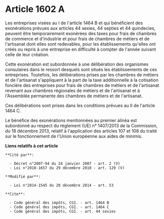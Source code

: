 # Article 1602 A

Les entreprises visées au I de l'article 1464 B et qui bénéficient des exonérations prévues aux articles 44 sexies, 44
septies et 44 quindecies, peuvent être temporairement exonérées des taxes pour frais de chambres de commerce et d'industrie
et pour frais de chambres de métiers et de l'artisanat dont elles sont redevables, pour les établissements qu'elles ont créés
ou repris à une entreprise en difficulté à compter de l'année suivant celle de leur création. 

Cette exonération est subordonnée à une délibération des organismes consulaires dans le ressort desquels sont situés les
établissements de ces entreprises. Toutefois, les délibérations prises par les chambres de métiers et de l'artisanat
s'appliquent à la part de la taxe additionnelle à la cotisation foncière des entreprises pour frais de chambres de métiers et
de l'artisanat revenant aux chambres régionales de métiers et de l'artisanat et à l'Assemblée permanente des chambres de
métiers et de l'artisanat. 

Ces délibérations sont prises dans les conditions prévues au II de l'article 1464 C.

Le bénéfice des exonérations mentionnées au premier alinéa est subordonné au respect du  règlement (UE) n° 1407/2013 de la
Commission, du 18 décembre 2013, relatif à l'application des articles 107 et 108 du traité sur le fonctionnement de l'Union
européenne aux aides de minimis.

**Liens relatifs à cet article**

	**Cité par**:

	  - Décret n°2007-94 du 24 janvier 2007 - art. 2 (V)
	  - Loi n°2010-1657 du 29 décembre 2010 - art. 129 (V)

	**Modifié par**:

	  - Loi n°2014-1545 du 20 décembre 2014 - art. 53

	**Cite**:

	  - Code général des impôts, CGI. - art. 1464 B
	  - Code général des impôts, CGI. - art. 1464 C
	  - Code général des impôts, CGI. - art. 44 sexies
